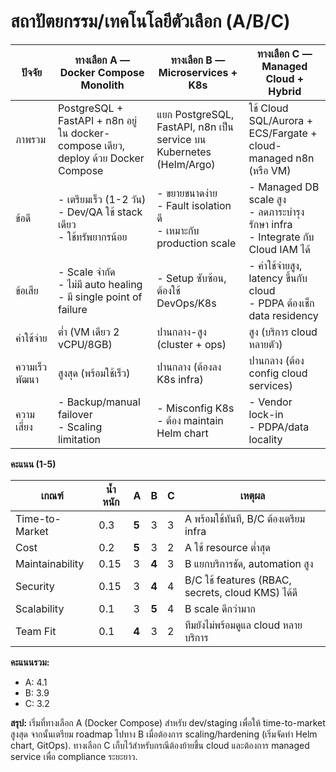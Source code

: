# สถาปัตยกรรม/เทคโนโลยีตัวเลือก (A/B/C)

| ปัจจัย | ทางเลือก A — Docker Compose Monolith | ทางเลือก B — Microservices + K8s | ทางเลือก C — Managed Cloud + Hybrid |
| --- | --- | --- | --- |
| ภาพรวม | PostgreSQL + FastAPI + n8n อยู่ใน docker-compose เดียว, deploy ด้วย Docker Compose | แยก PostgreSQL, FastAPI, n8n เป็น service บน Kubernetes (Helm/Argo) | ใช้ Cloud SQL/Aurora + ECS/Fargate + cloud-managed n8n (หรือ VM) |
| ข้อดี | - เตรียมเร็ว (1-2 วัน)<br>- Dev/QA ใช้ stack เดียว<br>- ใช้ทรัพยากรน้อย | - ขยายขนาดง่าย<br>- Fault isolation ดี<br>- เหมาะกับ production scale | - Managed DB scale สูง<br>- ลดภาระบำรุงรักษา infra<br>- Integrate กับ Cloud IAM ได้ |
| ข้อเสีย | - Scale จำกัด<br>- ไม่มี auto healing<br>- มี single point of failure | - Setup ซับซ้อน, ต้องใช้ DevOps/K8s | - ค่าใช้จ่ายสูง, latency ขึ้นกับ cloud<br>- PDPA ต้องเช็ก data residency |
| ค่าใช้จ่าย | ต่ำ (VM เดียว 2 vCPU/8GB) | ปานกลาง-สูง (cluster + ops) | สูง (บริการ cloud หลายตัว) |
| ความเร็วพัฒนา | สูงสุด (พร้อมใช้เร็ว) | ปานกลาง (ต้องลง K8s infra) | ปานกลาง (ต้อง config cloud services) |
| ความเสี่ยง | - Backup/manual failover<br>- Scaling limitation | - Misconfig K8s<br>- ต้อง maintain Helm chart | - Vendor lock-in<br>- PDPA/data locality |

**คะแนน (1-5)**

| เกณฑ์ | น้ำหนัก | A | B | C | เหตุผล |
| --- | --- | --- | --- | --- | --- |
| Time-to-Market | 0.3 | **5** | 3 | 3 | A พร้อมใช้ทันที, B/C ต้องเตรียม infra |
| Cost | 0.2 | **5** | 3 | 2 | A ใช้ resource ต่ำสุด |
| Maintainability | 0.15 | 3 | **4** | 3 | B แยกบริการชัด, automation สูง |
| Security | 0.15 | 3 | **4** | 4 | B/C ใช้ features (RBAC, secrets, cloud KMS) ได้ดี |
| Scalability | 0.1 | 3 | **5** | 4 | B scale ดีกว่ามาก |
| Team Fit | 0.1 | **4** | 3 | 2 | ทีมยังไม่พร้อมดูแล cloud หลายบริการ |

**คะแนนรวม:**
- A: 4.1
- B: 3.9
- C: 3.2

**สรุป:** เริ่มที่ทางเลือก A (Docker Compose) สำหรับ dev/staging เพื่อให้ time-to-market สูงสุด จากนั้นเตรียม roadmap ไปทาง B เมื่อต้องการ scaling/hardening (เริ่มจัดทำ Helm chart, GitOps). ทางเลือก C เก็บไว้สำหรับกรณีต้องย้ายขึ้น cloud และต้องการ managed service เพื่อ compliance ระยะยาว.
